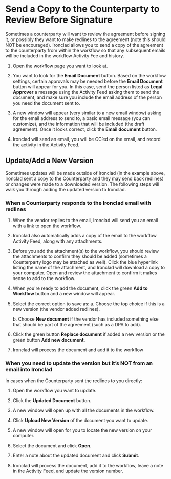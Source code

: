 # Send a Copy to the Counterparty to Review Before Signature

Sometimes a counterparty will want to review the agreement before signing it, or possibly they want to make redlines to the agreement (note this should NOT be encouraged). Ironclad allows you to send a copy of the agreement to the counterparty from within the workflow so that any subsequent emails will be included in the workflow Activity Fee and history.

1. Open the workflow page you want to look at.



2. You want to look for the **Email Document** button. Based on the workflow settings, certain approvals may be needed before the **Email Document** button will appear for you. In this case, send the person listed as **Legal Approver** a message using the Activity Feed asking them to send the document, and make sure you include the email address of the person you need the document sent to.



3. A new window will appear (very similar to a new email window) asking for the email address to send to, a basic email message (you can customize), and the information that will be included (the draft agreement). Once it looks correct, click the **Email document** button.



4. Ironclad will send an email, you will be CC’ed on the email, and record the activity in the Activity Feed.


## Update/Add a New Version
Sometimes updates will be made outside of Ironclad (in the example above, Ironclad sent a copy to the Counterparty and they may send back redlines) or changes were made to a downloaded version. The following steps will walk you through adding the updated version to Ironclad.

### When a Counterparty responds to the Ironclad email with redlines

1. When the vendor replies to the email, Ironclad will send you an email with a link to open the workflow.


2. Ironclad also automatically adds a copy of the email to the workflow Activity Feed, along with any attachments.


3. Before you add the attachment(s) to the workflow, you should review the attachments to confirm they should be added (sometimes a Counterparty logo may be attached as well). Click the blue hyperlink listing the name of the attachment, and Ironclad will download a copy to your computer. Open and review the attachment to confirm it makes sense to add to the workflow.


4. When you're ready to add the document, click the green **Add to Workflow** button and a new window will appear.


5. Select the correct option to save as:
   a. Choose the top choice if this is a new version (the vendor added redlines).


   b. Choose **New document** if the vendor has included something else that should be part of the agreement (such as a DPA to add).


6. Click the green button **Replace document** if added a new version or the green button **Add new document**.



7. Ironclad will process the document and add it to the workflow

### When you need to update the version but it’s NOT from an email into Ironclad 

In cases when the Counterparty sent the redlines to you directly:

1. Open the workflow you want to update.


2. Click the **Updated Document** button.


3. A new window will open up with all the documents in the workflow.


4. Click **Upload New Version** of the document you want to update.


5. A new window will open for you to locate the new version on your computer.


6. Select the document and click **Open**.


7. Enter a note about the updated document and click **Submit**.


8. Ironclad will process the document, add it to the workflow, leave a note in the Activity Feed, and update the version number.





